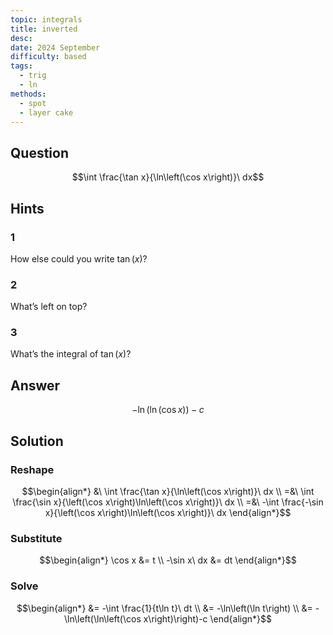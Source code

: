 ```yaml
---
topic: integrals
title: inverted
desc: 
date: 2024 September
difficulty: based
tags:
  - trig
  - ln
methods:
  - spot
  - layer cake
---
```



## Question
```math
\int \frac{\tan x}{\ln\left(\cos x\right)}\ dx
```


## Hints

### 1
How else could you write $\tan(x)$?

### 2
What’s left on top?

### 3
What’s the integral of $\tan(x)$?


## Answer
```math
-\ln\left(\ln\left(\cos x\right)\right)-c
```


## Solution

### Reshape
```math
\begin{align*}
  &\ \int \frac{\tan x}{\ln\left(\cos x\right)}\ dx
  \\ =&\ \int \frac{\sin x}{\left(\cos x\right)\ln\left(\cos x\right)}\ dx
  \\ =&\ -\int \frac{-\sin x}{\left(\cos x\right)\ln\left(\cos x\right)}\ dx
\end{align*}
```

### Substitute
```math
\begin{align*}
  \cos x &= t
  \\ -\sin x\ dx &= dt
\end{align*}
```

### Solve
```math
\begin{align*}
  &= -\int \frac{1}{t\ln t}\ dt
  \\ &= -\ln\left(\ln t\right)
  \\ &= -\ln\left(\ln\left(\cos x\right)\right)-c
\end{align*}
```
